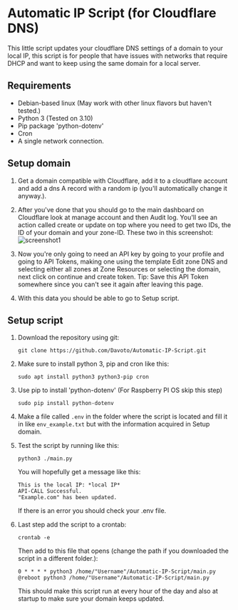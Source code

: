 # Automatic IP Script (for Cloudflare DNS)

This little script updates your cloudflare DNS settings of a domain to your local IP, this script is for people that 
have issues with networks that require DHCP and want to keep using the same domain for a local server.

## Requirements

- Debian-based linux (May work with other linux flavors but haven't tested.)
- Python 3 (Tested on 3.10)
- Pip package 'python-dotenv'
- Cron
- A single network connection.

## Setup domain

1. Get a domain compatible with Cloudflare, add it to a cloudflare account and add a dns A record with a random ip 
(you'll automatically change it anyway.).

2. After you've done that you should go to the main dashboard on Cloudflare look at manage account and then Audit log.
You'll see an action called create or update on top where you need to get two IDs, the ID of your domain and your zone-ID. 
These two in this screenshot:
![screenshot1](https://github.com/Davoto/Automatic-IP-Script/assets/144310477/d3dce739-a6d8-4ae5-a511-cc7e22a20b83)

3. Now you're only going to need an API key by going to your profile and going to API Tokens, making one using the template 
Edit zone DNS and selecting either all zones at Zone Resources or selecting the domain, next click on continue and create token.
Tip: Save this API Token somewhere since you can't see it again after leaving this page.

4. With this data you should be able to go to Setup script.

## Setup script

1. Download the repository using git:
   
   ```
   git clone https://github.com/Davoto/Automatic-IP-Script.git
   ```
   
2. Make sure to install python 3, pip and cron like this:

   ```
   sudo apt install python3 python3-pip cron
   ```
   
3. Use pip to install 'python-dotenv' (For Raspberry PI OS skip this step) 
   
   ```
   sudo pip install python-dotenv
   ```
   
4. Make a file called `.env` in the folder where the script is located and fill it in like `env_example.txt` but with 
the information acquired in Setup domain.

5. Test the script by running like this:
   
   ```   
   python3 ./main.py
   ```
   
   You will hopefully get a message like this:
   
   ```
   This is the local IP: *local IP*
   API-CALL Successful.
   "Example.com" has been updated.
   ```
   
   If there is an error you should check your .env file.
   
6. Last step add the script to a crontab:

   ```
   crontab -e
   ```
   
   Then add to this file that opens (change the path if you downloaded the script in a different folder.):
   
   ```
   0 * * * * python3 /home/"Username"/Automatic-IP-Script/main.py
   @reboot python3 /home/"Username"/Automatic-IP-Script/main.py
   ```
   
   This should make this script run at every hour of the day and also at startup to make sure your domain keeps updated.
   
